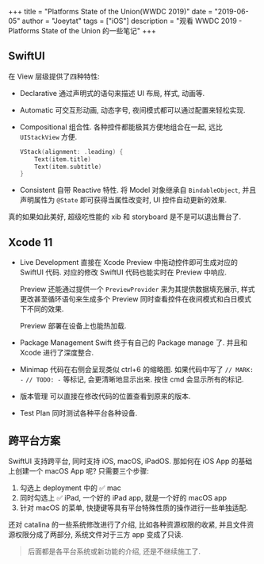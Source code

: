 +++
title = "Platforms State of the Union(WWDC 2019)"
date = "2019-06-05"
author = "Joeytat"
tags = ["iOS"]
description = "观看 WWDC 2019 - Platforms State of the Union 的一些笔记"
+++

## SwiftUI

在 View 层级提供了四种特性:

- Declarative
  通过声明式的语句来描述 UI 布局, 样式, 动画等.

- Automatic
  可交互形动画, 动态字号, 夜间模式都可以通过配置来轻松实现.
- Compositional
  组合性. 各种控件都能极其方便地组合在一起, 远比 `UIStackView` 方便.

  ```swift
  VStack(alignment: .leading) {
      Text(item.title)
      Text(item.subtitle)
  }
  ```

- Consistent
  自带 Reactive 特性. 将 Model 对象继承自 `BindableObject`, 并且声明属性为 `@State` 即可获得当属性改变时, UI 控件自动更新的效果.

真的如果如此美好, 超级吃性能的 xib 和 storyboard 是不是可以退出舞台了.

## Xcode 11

- Live Development
  直接在 Xcode Preview 中拖动控件即可生成对应的 SwiftUI 代码. 对应的修改 SwiftUI 代码也能实时在 Preview 中响应.

  Preview 还能通过提供一个 `PreviewProvider` 来为其提供数据填充展示, 样式更改甚至循环语句来生成多个 Preview 同时查看控件在夜间模式和白日模式下不同的效果.

  Preview 部署在设备上也能热加载.

- Package Management
  Swift 终于有自己的 Package manage 了. 并且和 Xcode 进行了深度整合.
- Minimap
  代码在右侧会呈现类似 ctrl+6 的缩略图.
  如果代码中写了 `// MARK: -` `// TODO: -` 等标记, 会更清晰地显示出来. 按住 cmd 会显示所有的标记.
- 版本管理
  可以直接在修改代码的位置查看到原来的版本.
- Test Plan
  同时测试各种平台各种设备.

## 跨平台方案

SwiftUI 支持跨平台, 同时支持 iOS, macOS, iPadOS. 那如何在 iOS App 的基础上创建一个 macOS App 呢? 只需要三个步骤:

1. 勾选上 deployment 中的 ✅ mac
2. 同时勾选上 ✅ iPad, 一个好的 iPad app, 就是一个好的 macOS app
3. 针对 macOS 的菜单, 快捷键等具有平台特殊性质的操作进行一些单独适配.

还对 catalina 的一些系统修改进行了介绍, 比如各种资源权限的收紧, 并且文件资源权限分成了两部分, 系统文件对于三方 app 变成了只读.

> 后面都是各平台系统或新功能的介绍, 还是不继续施工了.
